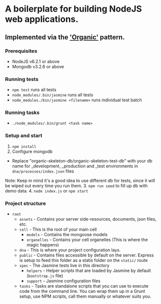 # A boilerplate for building NodeJS web applications.

## Implemented via the ['Organic'](https://github.com/VarnaLab/node-organic) pattern.

### Prerequisites
* NodeJS v6.2.1 or above
* Mongodb v3.2.6 or above

### Running tests
* ``npm test`` runs all tests
* ``node_modules/.bin/jasmine`` runs all tests
* ``node_modules./bin/jasmine <filename>`` runs individual test batch

### Running tasks
* ``./node_modules/.bin/grunt <task name>``

### Setup and start
1. ``npm install``
2. Configure mongodb
  - Replace "organic-skeleton-db/organic-skeleton-test-db" with your db name for _development, _production and _test environments in `dna/processes/index.json` files
  
  Note: Keep in mind it's a good idea to use different db for tests, since it will be wiped out every time you run them.
3. ``npm run seed`` to fill up db with demo data.
4. ``node index.js`` or ``npm start``


### Project structure

- `root`
  - `assets` - Contains your server side-resources, documents, json files, etc.
  - `cell` - This is the root of your main cell
    - `models` - Contains the mongoose models
    - `organelles` - Contains your cell organelles (This is where the magic happens)
  - `dna` - This is where your project configuration lays.
  - `public` - Contains files accessible by default on the server. Express is setup to feed this folder as a statis folder on the `static/` route
  - `spec` - The Jasmine tests live in this directory
    - `helpers` - Helper scripts that are loaded by Jasmine by default (`bootstrap.js` file)
    - `support` - Jasmine configuration files
  - `tasks` - Tasks are standalone scripts that you can use to execute code from the command line. You can wrap them up in a Grunt setup, use NPM scripts, call them manually or whatever suits you.
